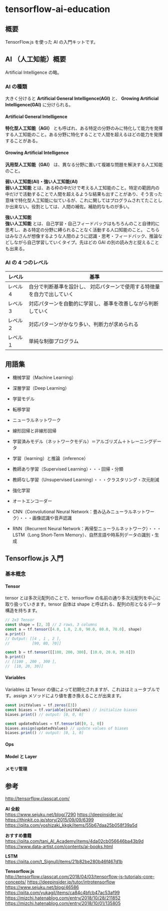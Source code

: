 # tensorflow-ai-education

## 概要

TensorFlow.js を使った AI の入門キットです。

## AI （人工知能）概要

Artificial Intelligence の略。

### AI の種類

大きく分けると **Artificial General Intelligence(AGI)** と、 **Growing Artificial Intelligence(GAI)** に分けられる。

#### **Artificial General Intelligence**

**特化型人工知能（AGI）** とも呼ばれ、ある特定の分野のみに特化して能力を発揮する人工知能のこと。ある分野に特化することで人間を超えるほどの能力を発揮することがある。

#### **Growing Artificial Intelligence**

**汎用型人工知能（GAI）** は、異なる分野に置いて複雑な問題を解決する人工知能のこと。

**弱い人工知能(AI)・強い人工知能(AI)**  
**弱い人工知能** とは、ある枠の中だけで考える人工知能のこと。特定の範囲内の中だけで活動することで人間を超えるような結果も出すことがあり、そう言った意味で特化型人工知能に似ているが、これに関してはプログラムされてたことしか出来ない。役割としては、人間の補佐。補助的なものが多い。

**強い人工知能**  
**強い人工知能** とは、自己学習・自己フィードバックはもちろんのこと自律的に思考し、ある特定の分野に縛られることなく活動する人口知能のこと。
こちらはみなさんが想像するような人間のように認識・思考・フィードバック、推論などしながら自己学習していくタイプ。先ほどの GAI の別の読み方と捉えることも出来る。

### AI の 4 つのレベル

| レベル   | 基準                                                                    |
| -------- | ----------------------------------------------------------------------- |
| レベル４ | 自分で判断基準を設計し、 対応パターンで使用する特徴量を自力で出していく |
| レベル３ | 対応パターンを自動的に学習し、基準を改善しながら判断していく            |
| レベル２ | 対応パターンがかなり多い、判断力が求められる                            |
| レベル１ | 単純な制御プログラム                                                    |

## 用語集

- 機械学習（Machine Learning）
- 深層学習（Deep Learning）
- 学習モデル
- 転移学習
- ニューラルネットワーク

- 線形回帰と非線形回帰
- 学習済みモデル（ネットワークモデル）＝アルゴリズム＋トレーニングデータ
- 学習（learning）と推論（inference）
- 教師あり学習（Supervised Learning）・・・回帰・分類
- 教師なし学習（Unsupervised Learning）・・・クラスタリング・次元削減
- 強化学習
- オートエンコーダー
- CNN（Convolutional Neural Network：畳み込みニューラルネットワーク）・・・画像認識や音声認識
- RNN（Recurrent Neural Network：再帰型ニューラルネットワーク）・・・LSTM（Long Short-Term Memory）、自然言語や時系列データの識別・生成

## Tensorflow.js 入門

### 基本概念

#### Tensor

tensor とは多次元配列のことで、tensorflow の名前の通り多次元配列を中心に取り扱っていきます。tensor 自体は shape と呼ばれる、配列の形となるデータ構造を持ちます。

```js
// 2x3 Tensor
const shape = [2, 3] // 2 rows, 3 columns
const a = tf.tensor([4.0, 1.0, 2.0, 90.0, 80.0, 70.0], shape)
a.print()
// Output: [[4 , 1 , 2 ],
//          [90, 80, 70]]

const b = tf.tensor([[100, 200, 300], [10.0, 20.0, 30.0]])
b.print()
// [[100 , 200 , 300 ],
//  [10, 20, 30]]
```

#### Variables

Variables は Tensor の値によって初期化されますが、これははミュータブルです。assign メソッドにより値を書き換えることが出来ます。

```js
const initValues = tf.zeros([3])
const biases = tf.variable(initValues) // initialize biases
biases.print() // output: [0, 0, 0]

const updatedValues = tf.tensor1d([0, 1, 0])
biases.assign(updatedValues) // update values of biases
biases.print() // output: [0, 1, 0]
```

#### Ops

#### Model と Layer

#### メモリ管理

## 参考

http://tensorflow.classcat.com/

**AI 全般**  
https://www.sejuku.net/blog/7290
https://deepinsider.jp/
https://thinkit.co.jp/story/2015/09/09/6399
https://qiita.com/yoshizaki_kkgk/items/55b67daa25b058f39a5d

**おすすめ書籍**  
https://qiita.com/tani_AI_Academy/items/4da02cb056646ba43b9d
https://www.data-artist.com/contents/ai-books.html

**LSTM**  
https://qiita.com/t_Signull/items/21b82be280b46f467d1b

**Tensorflow.js**  
http://tensorflow.classcat.com/2018/04/03/tensorflow-js-tutorials-core-concepts/
https://deepinsider.jp/tutor/introtensorflow
https://www.sejuku.net/blog/46586
https://qiita.com/yukagil/items/ca84c4bfcb47ac53af99
https://mizchi.hatenablog.com/entry/2018/10/28/211852
https://mizchi.hatenablog.com/entry/2018/10/01/135805
